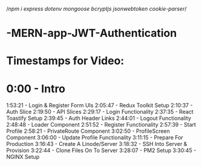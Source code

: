
/*npm i express dotenv mongoose bcryptjs jsonwebtoken cookie-parser*/ 
# -MERN-app-JWT-Authentication
# Timestamps for Video:
# 0:00 - Intro
  <!-- 2:58 - Linode Sponsor
  4:18 - Getting Started
  6:45 - Dependencies & Express Server
  9:51 - Scripts & Nodemon
  10:59 - .env File
  12:52 - User Routes & Controller Setup
  18:15 - Postman Workspace Setup
  21:10 - Async Handler
  22:37 - Custom Error Middleware
  30:23 - User Controller Functions
  33:14 - Connect To User Routes 
  37:20 - MongoDB Database Setup
  44:50 - User Model
  48:32 - Register User Endpoint
  58:50 - Generate JWT & Save Cookie
  1:06:29 - Auth User Endpoint
  1:11:33 - Logout & Destroy Cookie
  1:13:13 - Auth Protect Middleware
  1:23:30 - Update User Profile Endpoint
  1:28:11 - Starting The Frontend
  1:34:15 - Concurrently Setup
  1:37:43 - React Bootstrap Setup
  1:40:00 - Header Component
  1:42:30 - HomeScreen & Hero
  1:44:54 - React Router Setup -->
  1:53:21 - Login & Register Form UIs
  2:05:47 - Redux Toolkit Setup
  2:10:37 - Auth Slice
  2:19:50 - API Slices
  2:29:17 - Login Functionality
  2:37:35 - React Toastify Setup
  2:39:45 - Auth Header Links
  2:44:01 - Logout Functionality
  2:48:48 - Loader Component
  2:51:52 - Register Functionality
  2:57:39 - Start Profile
  2:58:21 - PrivateRoute Component
  3:02:50 - ProfileScreen Component
  3:06:00 - Update Profile Functionality
  3:11:15 - Prepare For Production
  3:16:43 - Create A Linode/Server
  3:18:32 - SSH Into Server & Provision
  3:22:44 - Clone Files On To Server
  3:28:07 - PM2 Setup
  3:30:45 - NGINX Setup
